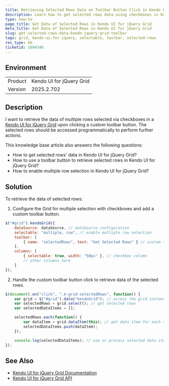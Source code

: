 ```yaml
---
title: Retrieving Selected Rows Data on Toolbar Button Click in Kendo UI for jQuery Grid
description: Learn how to get selected rows data using checkboxes in Kendo UI for jQuery Grid when clicking a custom toolbar button.
type: how-to
page_title: Get Data of Selected Rows in Kendo UI for jQuery Grid
meta_title: Get Data of Selected Rows in Kendo UI for jQuery Grid
slug: get-selected-rows-data-kendo-jquery-grid-toolbar
tags: grid, kendo-ui-for-jquery, selectable, toolbar, selected-rows
res_type: kb
ticketid: 1694348
---
```


## Environment

<table>
<tbody>
<tr>
<td> Product </td>
<td>Kendo UI for jQuery Grid</td>
</tr>
<tr>
<td> Version </td>
<td>2025.2.702</td>
</tr>
</tbody>
</table>

## Description

I want to retrieve the data of multiple rows selected via checkboxes in a [Kendo UI for jQuery Grid](https://docs.telerik.com/kendo-ui/controls/data-management/grid/overview) upon clicking a custom toolbar button. The selected rows should be accessed programmatically to perform further actions.

This knowledge base article also answers the following questions:
- How to get selected rows' data in Kendo UI for jQuery Grid?
- How to use a toolbar button to retrieve selected rows in Kendo UI for jQuery Grid?
- How to enable multiple row selection in Kendo UI for jQuery Grid?

## Solution

To retrieve the data of selected rows:
 
1. Configure the Grid for multiple selection with checkboxes and add a custom toolbar button.

```javascript
$("#grid").kendoGrid({
    dataSource: dataSource, // dataSource configuration
    selectable: "multiple, row", // enable multiple row selection
    toolbar: [
        { name: "selectedRows", text: "Get Selected Rows" } // custom toolbar button
    ],
    columns: [
        { selectable: true, width: "50px" }, // checkbox column
        // other columns here
    ]
});
```

2. Handle the custom toolbar button click to retrieve data of the selected rows.

```javascript
$(document).on("click", ".k-grid-selectedRows", function() {
    var grid = $("#grid").data("kendoGrid"); // access the grid instance
    var selectedRows = grid.select(); // get selected rows
    var selectedDataItems = [];

    selectedRows.each(function() {
        var dataItem = grid.dataItem(this); // get data item for each selected row
        selectedDataItems.push(dataItem);
    });

    console.log(selectedDataItems); // use or process selected data items
});
```


## See Also

- [Kendo UI for jQuery Grid Documentation](https://docs.telerik.com/kendo-ui/controls/data-management/grid/overview)
- [Kendo UI for jQuery Grid API](https://docs.telerik.com/kendo-ui/api/javascript/ui/grid)
